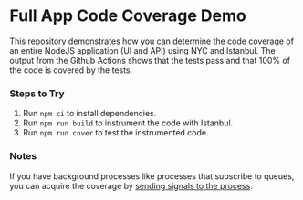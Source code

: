 # Full App Code Coverage Demo
This repository demonstrates how you can determine the code coverage of an entire NodeJS application (UI and API) using NYC and Istanbul. The output from the Github Actions shows that the tests pass and that 100% of the code is covered by the tests.

### Steps to Try

1. Run `npm ci` to install dependencies.
1. Run `npm run build` to instrument the code with Istanbul.
1. Run `npm run cover` to test the instrumented code.

### Notes

If you have background processes like processes that subscribe to queues, you can acquire the coverage by [sending signals to the process](https://pm2.keymetrics.io/docs/usage/pm2-api/#send-message-to-process).
